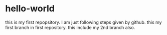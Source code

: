 # hello-world
this is my first repopsitory. I am just following steps given by github.
this my first branch in first repository.
this include my 2nd branch also.


